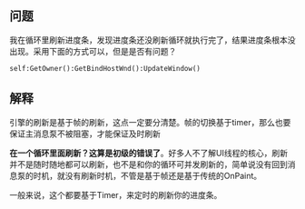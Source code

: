 ## 问题
我在循环里刷新进度条，发现进度条还没刷新循环就执行完了，结果进度条根本没出现。采用下面的方式可以，但是是否有问题？
```
self:GetOwner():GetBindHostWnd():UpdateWindow()
```

## 解释

引擎的刷新是基于帧的刷新，这点一定要分清楚。帧的切换基于timer，那么也要保证主消息泵不被阻塞，才能保证及时刷新

**在一个循环里面刷新？这算是初级的错误了**。好多人不了解UI线程的核心，刷新并不是随时随地都可以刷新，也不是和你的循环可并发刷新的，简单说没有回到消息泵的时机，就没有刷新时机，不管是基于帧还是基于传统的OnPaint。

一般来说，这个都要基于Timer，来定时的刷新你的进度条。